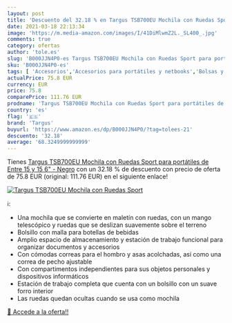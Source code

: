 ```yaml
---
layout: post
title: 'Descuento del 32.18 % en Targus TSB700EU Mochila con Ruedas Sport'
date: 2021-03-18 22:13:34
image: 'https://m.media-amazon.com/images/I/41DiMlwmZ2L._SL400_.jpg'
comments: true
category: ofertas
author: 'tole.es'
slug: 'B000JJN4P0-es Targus TSB700EU Mochila con Ruedas Sport para portátiles...'
sku: 'B000JJN4P0-es'
tags: [ 'Accesorios','Accesorios para portátiles y netbooks','Bolsas y fundas para portátiles y netbooks','Informática','Mochilas para portátiles y netbooks','mochila','targus', ]
actualPrice: 75.8 EUR
currency: EUR
price: 75.8
comparePrice: 111.76 EUR
prodname: 'Targus TSB700EU Mochila con Ruedas Sport para portátiles de Entre 15 y 15 6" - Negro'
country: 'es'
flag: '🇪🇸'
brand: 'Targus'
buyurl: 'https://www.amazon.es/dp/B000JJN4P0/?tag=tolees-21'
descuento: '32.18'
average: '68.3249999999999'
---
```


Tienes [Targus TSB700EU Mochila con Ruedas Sport para portátiles de Entre 15 y 15 6" - Negro](https://www.amazon.es/dp/B000JJN4P0/?tag=tolees-21) con un 32.18 % de descuento con precio de oferta de 75.8 EUR (original: 111.76 EUR) en el siguiente enlace!

[![Targus TSB700EU Mochila con Ruedas Sport](https://m.media-amazon.com/images/I/41DiMlwmZ2L._SL400_.jpg)](https://www.amazon.es/dp/B000JJN4P0/?tag=tolees-21)

ℹ️:

- Una mochila que se convierte en maletín con ruedas, con un mango telescópico y ruedas que se deslizan suavemente sobre el terreno
- Bolsillo con malla para botellas de bebidas
- Amplio espacio de almacenamiento y estación de trabajo funcional para organizar documentos y accesorios
- Con cómodas correas para el hombro y asas acolchadas, así como una correa de pecho ajustable
- Con compartimentos independientes para sus objetos personales y dispositivos informáticos
- Estación de trabajo completa que cuenta con un bolsillo con un suave forro interior
- Las ruedas quedan ocultas cuando se usa como mochila

[🛒 Accede a la oferta!!](https://www.amazon.es/dp/B000JJN4P0/?tag=tolees-21)
